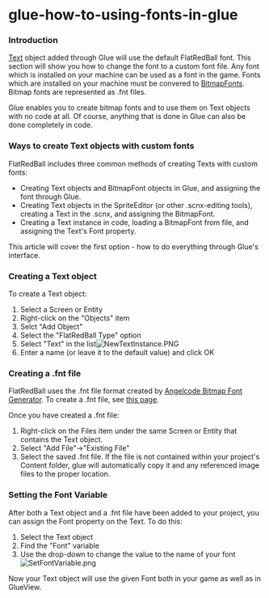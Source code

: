 # glue-how-to-using-fonts-in-glue

### Introduction

[Text](../../../frb/docs/index.php) object added through Glue will use the default FlatRedBall font. This section will show you how to change the font to a custom font file. Any font which is installed on your machine can be used as a font in the game. Fonts which are installed on your machine must be convered to [BitmapFonts](../../../frb/docs/index.php). Bitmap fonts are represented as .fnt files.

Glue enables you to create bitmap fonts and to use them on Text objects with no code at all. Of course, anything that is done in Glue can also be done completely in code.

### Ways to create Text objects with custom fonts

FlatRedBall includes three common methods of creating Texts with custom fonts:

* Creating Text objects and BitmapFont objects in Glue, and assigning the font through Glue.
* Creating Text objects in the SpriteEditor (or other .scnx-editing tools), creating a Text in the .scnx, and assigning the BitmapFont.
* Creating a Text instance in code, loading a BitmapFont from file, and assigning the Text's Font property.

This article will cover the first option - how to do everything through Glue's interface.

### Creating a Text object

To create a Text object:

1. Select a Screen or Entity
2. Right-click on the "Objects" item
3. Selct "Add Object"
4. Select the "FlatRedBall Type" option
5. Select "Text" in the list![NewTextInstance.PNG](../../../media/migrated_media-NewTextInstance.PNG)
6. Enter a name (or leave it to the default value) and click OK

### Creating a .fnt file

FlatRedBall uses the .fnt file format created by [Angelcode Bitmap Font Generator](http://www.angelcode.com/products/bmfont/). To create a .fnt file, see [this page](../../../frb/docs/index.php#Creating_a_BitmapFont).

Once you have created a .fnt file:

1. Right-click on the Files item under the same Screen or Entity that contains the Text object.
2. Select "Add File"->"Existing File"
3. Select the saved .fnt file. If the file is not contained within your project's Content folder, glue will automatically copy it and any referenced image files to the proper location.

### Setting the Font Variable

After both a Text object and a .fnt file have been added to your project, you can assign the Font property on the Text. To do this:

1. Select the Text object
2. Find the "Font" variable
3. Use the drop-down to change the value to the name of your font![SetFontVariable.png](../../../media/migrated_media-SetFontVariable.png)

Now your Text object will use the given Font both in your game as well as in GlueView.
